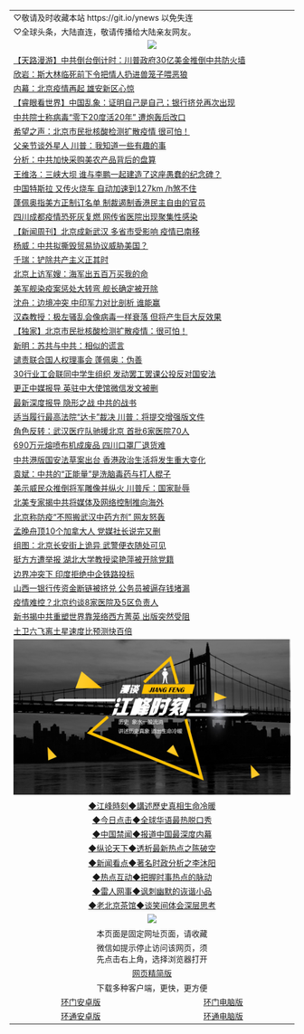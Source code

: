
 <table>
 <tr>
 <td colspan="2" align=left>
♡敬请及时收藏本站 https://git.io/ynews 以免失连
 </td>
   <tr>
<td colspan="2" align=left>
♡全球头条，大陆直连，敬请传播给大陆亲友网友。
 </td>
</tr>

<tr>
    <td colspan="2" align=center><img src="https://cdn.jsdelivr.net/gh/gyoupiodf/im1/%E7%BD%91%E9%97%A8%E6%96%B0%E9%97%BB1.jpg"></td>
 </tr>
<tr><td colspan="2" align="left"><a href="https://qeb.xfthy.casa/?name=c1187716&key=xcyufvbtjvhwwrpc&from=gy2">【天路漫游】中共倒台倒计时：川普政府30亿美金推倒中共防火墙</a></td></tr>
<tr><td colspan="2" align="left"><a href="https://qeb.xfthy.casa/?name=c1187692&key=xcyufvbtjvhwwrpc&from=gy2">欣岩：斯大林临死前下令把情人扔进兽笼子喂恶狼</a></td></tr>
<tr><td colspan="2" align="left"><a href="https://qeb.xfthy.casa/?name=c1187708&key=xcyufvbtjvhwwrpc&from=gy2">内幕：北京疫情再起 雄安新区心惊</a></td></tr>
<tr><td colspan="2" align="left"><a href="https://qeb.xfthy.casa/?name=c1187715&key=xcyufvbtjvhwwrpc&from=gy2">【睿眼看世界】中国乱象：证明自己是自己；银行挤兑再次出现</a></td></tr>
<tr><td colspan="2" align="left"><a href="https://qeb.xfthy.casa/?name=c1187699&key=xcyufvbtjvhwwrpc&from=gy2">中共院士称病毒“零下20度活20年” 遭炮轰后改口</a></td></tr>
<tr><td colspan="2" align="left"><a href="https://qeb.xfthy.casa/?name=c1187722&key=xcyufvbtjvhwwrpc&from=gy2">希望之声：北京市民批核酸检测扩散疫情 很可怕！</a></td></tr>
<tr><td colspan="2" align="left"><a href="https://qeb.xfthy.casa/?name=c1187709&key=xcyufvbtjvhwwrpc&from=gy2">父亲节谈外星人 川普：我知道一些有趣的事</a></td></tr>
<tr><td colspan="2" align="left"><a href="https://qeb.xfthy.casa/?name=c1187720&key=xcyufvbtjvhwwrpc&from=gy2">分析：中共加快采购美农产品背后的盘算</a></td></tr>
<tr><td colspan="2" align="left"><a href="https://qeb.xfthy.casa/?name=c1187727&key=xcyufvbtjvhwwrpc&from=gy2">王维洛：三峡大坝 谁与李鹏一起建造了这座愚蠢的纪念碑？</a></td></tr>
<tr><td colspan="2" align="left"><a href="https://qeb.xfthy.casa/?name=c1187706&key=xcyufvbtjvhwwrpc&from=gy2">中国特斯拉 又传火烧车 自动加速到127km /h煞不住</a></td></tr>
<tr><td colspan="2" align="left"><a href="https://qeb.xfthy.casa/?name=c1187698&key=xcyufvbtjvhwwrpc&from=gy2">蓬佩奥指美方正制订名单 制裁遏制香港民主自由的官员</a></td></tr>
<tr><td colspan="2" align="left"><a href="https://qeb.xfthy.casa/?name=c1187719&key=xcyufvbtjvhwwrpc&from=gy2">四川成都疫情恐死灰复燃 网传省医院出现聚集性感染</a></td></tr>
<tr><td colspan="2" align="left"><a href="https://qeb.xfthy.casa/?name=c1187726&key=xcyufvbtjvhwwrpc&from=gy2">【新闻周刊】北京成新武汉 多省市受影响 疫情已南移</a></td></tr>
<tr><td colspan="2" align="left"><a href="https://qeb.xfthy.casa/?name=c1187735&key=xcyufvbtjvhwwrpc&from=gy2">杨威：中共拟撕毁贸易协议威胁美国？</a></td></tr>
<tr><td colspan="2" align="left"><a href="https://qeb.xfthy.casa/?name=c1187702&key=xcyufvbtjvhwwrpc&from=gy2">千瑞：铲除共产主义正其时</a></td></tr>
<tr><td colspan="2" align="left"><a href="https://qeb.xfthy.casa/?name=c1187688&key=xcyufvbtjvhwwrpc&from=gy2">北京上访军嫂：海军出五百万买我的命</a></td></tr>
<tr><td colspan="2" align="left"><a href="https://qeb.xfthy.casa/?name=c1187700&key=xcyufvbtjvhwwrpc&from=gy2">美军舰染疫案惩处大转弯 舰长确定被开除</a></td></tr>
<tr><td colspan="2" align="left"><a href="https://qeb.xfthy.casa/?name=c1187717&key=xcyufvbtjvhwwrpc&from=gy2">沈舟：边境冲突 中印军力对比剖析 谁能赢</a></td></tr>
<tr><td colspan="2" align="left"><a href="https://qeb.xfthy.casa/?name=c1187721&key=xcyufvbtjvhwwrpc&from=gy2">汉森教授：极左骚乱会像病毒一样衰落 但将产生巨大反效果</a></td></tr>
<tr><td colspan="2" align="left"><a href="https://qeb.xfthy.casa/?name=c1187680&key=xcyufvbtjvhwwrpc&from=gy2">【独家】北京市民批核酸检测扩散疫情：很可怕！</a></td></tr>
<tr><td colspan="2" align="left"><a href="https://qeb.xfthy.casa/?name=c1187693&key=xcyufvbtjvhwwrpc&from=gy2">新明：苏共与中共：相似的谎言</a></td></tr>
<tr><td colspan="2" align="left"><a href="https://qeb.xfthy.casa/?name=c1187714&key=xcyufvbtjvhwwrpc&from=gy2">谴责联合国人权理事会 蓬佩奥：伪善</a></td></tr>
<tr><td colspan="2" align="left"><a href="https://qeb.xfthy.casa/?name=c1187697&key=xcyufvbtjvhwwrpc&from=gy2">30行业工会联同中学生组织 发动罢工罢课公投反对国安法</a></td></tr>
<tr><td colspan="2" align="left"><a href="https://qeb.xfthy.casa/?name=c1187704&key=xcyufvbtjvhwwrpc&from=gy2">更正中媒报导 英驻中大使馆微信发文被删</a></td></tr>
<tr><td colspan="2" align="left"><a href="https://qeb.xfthy.casa/?name=c1187738&key=xcyufvbtjvhwwrpc&from=gy2">最新深度报导 隐形之战 中共的战书</a></td></tr>
<tr><td colspan="2" align="left"><a href="https://qeb.xfthy.casa/?name=c1187718&key=xcyufvbtjvhwwrpc&from=gy2">适当履行最高法院“达卡”裁决 川普：将提交增强版文件</a></td></tr>
<tr><td colspan="2" align="left"><a href="https://qeb.xfthy.casa/?name=c1187701&key=xcyufvbtjvhwwrpc&from=gy2">角色反转：武汉医疗队驰援北京 首批6家医院70人</a></td></tr>
<tr><td colspan="2" align="left"><a href="https://qeb.xfthy.casa/?name=c1187711&key=xcyufvbtjvhwwrpc&from=gy2">690万元熔喷布机成废品 四川口罩厂退货难</a></td></tr>
<tr><td colspan="2" align="left"><a href="https://qeb.xfthy.casa/?name=c1187684&key=xcyufvbtjvhwwrpc&from=gy2">中共港版国安法草案出台 香港政治生活将发生重大变化</a></td></tr>
<tr><td colspan="2" align="left"><a href="https://qeb.xfthy.casa/?name=c1187691&key=xcyufvbtjvhwwrpc&from=gy2">袁斌：中共的“正能量”是洗脑毒药与打人棍子</a></td></tr>
<tr><td colspan="2" align="left"><a href="https://qeb.xfthy.casa/?name=c1187683&key=xcyufvbtjvhwwrpc&from=gy2">美示威民众推倒将军雕像并纵火 川普斥：国家耻辱</a></td></tr>
<tr><td colspan="2" align="left"><a href="https://qeb.xfthy.casa/?name=c1187712&key=xcyufvbtjvhwwrpc&from=gy2">北美专家揭中共将媒体及网络控制推向海外</a></td></tr>
<tr><td colspan="2" align="left"><a href="https://qeb.xfthy.casa/?name=c1187737&key=xcyufvbtjvhwwrpc&from=gy2">北京称防疫“不照搬武汉中药方剂” 网友怒轰</a></td></tr>
<tr><td colspan="2" align="left"><a href="https://qeb.xfthy.casa/?name=c1187679&key=xcyufvbtjvhwwrpc&from=gy2">孟晚舟顶10个加拿大人 党媒社长说完又删</a></td></tr>
<tr><td colspan="2" align="left"><a href="https://qeb.xfthy.casa/?name=c1187733&key=xcyufvbtjvhwwrpc&from=gy2">组图：北京长安街上诡异 武警便衣随处可见</a></td></tr>
<tr><td colspan="2" align="left"><a href="https://qeb.xfthy.casa/?name=c1187696&key=xcyufvbtjvhwwrpc&from=gy2">挺方方遭举报 湖北大学教授梁艳萍被开除党籍</a></td></tr>
<tr><td colspan="2" align="left"><a href="https://qeb.xfthy.casa/?name=c1187723&key=xcyufvbtjvhwwrpc&from=gy2">边界冲突下 印度拒绝中企铁路投标</a></td></tr>
<tr><td colspan="2" align="left"><a href="https://qeb.xfthy.casa/?name=c1187689&key=xcyufvbtjvhwwrpc&from=gy2">山西一银行传资金断链被挤兑 公务员被逼存钱堵漏</a></td></tr>
<tr><td colspan="2" align="left"><a href="https://qeb.xfthy.casa/?name=c1187687&key=xcyufvbtjvhwwrpc&from=gy2">疫情难控？北京约谈8家医院及5区负责人</a></td></tr>
<tr><td colspan="2" align="left"><a href="https://qeb.xfthy.casa/?name=c1187695&key=xcyufvbtjvhwwrpc&from=gy2">新书揭中共重塑世界靠笼络西方菁英 出版突然受阻</a></td></tr>
<tr><td colspan="2" align="left"><a href="https://github.com/pwgy/pw2">土卫六飞离土星速度比预测快百倍</a></td></tr>


 <tr>
   <td colspan="2" align=center><img src="https://github.com/gyoupiodf/im1/blob/master/jf-1.jpg"></td>
  </tr>
   <tr>
   <td colspan="2" align=center> 
<a href="https://xdihm.casa/oo.aspx?name=c922850&key=sdxhftoyfkhpuaxy&from=gy2&tag=9877">◆江峰時刻◆講述歷史真相生命冷暖</a><br/>
    </td>
  </tr>
   <tr>
   <td colspan="2" align=center> 
<a href="https://xdihm.casa/oo.aspx?name=c816850&key=sdxhftoyfkhpuaxy&from=gy2&tag=9877">◆今日点击◆全球华语最热脱口秀</a><br/>
    </td>
  </tr>
  <tr>
  <td colspan="2" align=center>
<a href="https://xdihm.casa/oo.aspx?name=c816860&key=sdxhftoyfkhpuaxy&from=gy2&tag=99733110">◆中国禁闻◆报道中国最深度内幕</a><br/>
   </tr>
  <tr>
     <td colspan="2" align=center>
<a href="https://xdihm.casa/oo.aspx?name=c816855&key=sdxhftoyfkhpuaxy&from=gy2&tag=997110">◆纵论天下◆透析最新热点之陈破空</a><br/>
   </tr>
   <tr>
      <td colspan="2" align=center>
<a href="https://xdihm.casa/oo.aspx?name=c838308&key=sdxhftoyfkhpuaxy&from=gy2&tag=9973110">◆新闻看点◆著名时政分析之李沐阳</a><br/>
   </tr>
   <tr>
     <td colspan="2" align=center>
<a href="https://xdihm.casa/oo.aspx?name=c816852&key=sdxhftoyfkhpuaxy&from=gy2&tag=9733110">◆热点互动◆把握时事热点的脉动</a><br/>
   </tr>
   <tr>
      <td colspan="2" align=center>
<a href="https://xdihm.casa/oo.aspx?name=c816694&key=sdxhftoyfkhpuaxy&from=gy2&tag=93310">◆雷人网事◆讽刺幽默的诙谐小品</a><br/>
   </tr>
   <tr>
    <td colspan="2" align=center>
<a href="https://xdihm.casa/oo.aspx?name=c816650&key=sdxhftoyfkhpuaxy&from=gy2&tag=9973110">◆老北京茶馆◆谈笑间体会深层思考</a><br/>
   </tr>

  <tr>
    <td colspan="2" align="center"><img src="https://cdn.jsdelivr.net/gh/opipe/up/oGate65.jpg"/></td>
  </tr>
  <tr>
    <td colspan="2" align="center">本页面是固定网址页面，请收藏</td>
  <tr>
  <tr>
    <td colspan="2" align="center">微信如提示停止访问该网页，须<br/>先点击右上角，选择浏览器打开</td>
  <tr>
  <tr>
    <td colspan="2" align="center"><a href="https://gitcdn.xyz/cdn/otiny/up/master/show004.htm">网页精简版</a></td>
  </tr>
  <tr>
    <td colspan="2" align="center">下载多种客户端，更快，更方便</td>
  <tr>
  <tr>
    <td align="center"><a href="https://cdn.jsdelivr.net/gh/opipe/up/oGatea.apk">环门安卓版</a></td>
    <td align="center"><a href="https://cdn.jsdelivr.net/gh/opipe/up/oGate.zip">环门电脑版</a></td>
  </tr>
  <tr>
    <td align="center"><a href="https://cdn.jsdelivr.net/gh/opipe/up/oPipe.apk">环通安卓版</a></td>
    <td align="center"><a href="https://raw.githubusercontent.com/opipe/up/master/oPipe.zip">环通电脑版</a></td>
  </tr>
</table>
